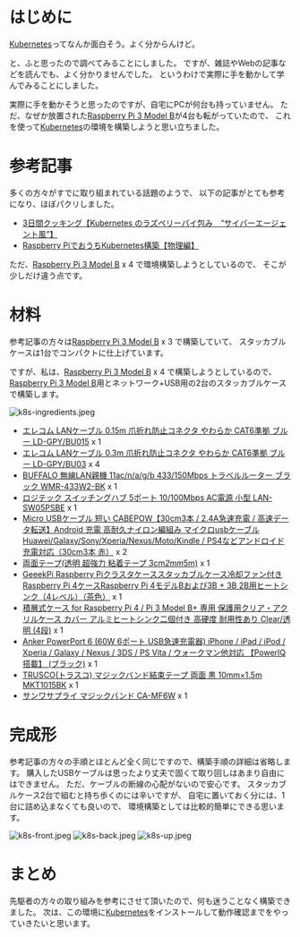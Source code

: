 # はじめに

[Kubernetes][]ってなんか面白そう。よく分からんけど。

と、ふと思ったので調べてみることにしました。
ですが、雑誌やWebの記事などを読んでも、よく分かりませんでした。
というわけで実際に手を動かして学んでみることにしました。

実際に手を動かそうと思ったのですが、自宅にPCが何台も持っていません。
ただ、なぜか放置された[Raspberry Pi 3 Model B][]が4台も転がっていたので、
これを使って[Kubernetes][]の環境を構築しようと思い立ちました。

# 参考記事

多くの方々がすでに取り組まれている話題のようで、
以下の記事がとても参考になり、ほぼパクリしました。

* [3日間クッキング【Kubernetes のラズペリーパイ包み　“サイバーエージェント風”】][]
* [Raspberry PiでおうちKubernetes構築【物理編】][]

ただ、[Raspberry Pi 3 Model B][] x 4 で環境構築しようとしているので、
そこが少しだけ違う点です。

# 材料

参考記事の方々は[Raspberry Pi 3 Model B][] x 3 で構築していて、
スタッカブルケースは1台でコンパクトに仕上げています。

ですが、私は、[Raspberry Pi 3 Model B][] x 4 で構築しようとしているので、
[Raspberry Pi 3 Model B][]用とネットワーク+USB用の2台のスタッカブルケースで構築します。

![k8s-ingredients.jpeg](https://qiita-image-store.s3.ap-northeast-1.amazonaws.com/0/244489/59651651-863b-2236-c377-d4567bccacb2.jpeg)

* [エレコム LANケーブル 0.15m 爪折れ防止コネクタ やわらか CAT6準拠 ブルー LD-GPY/BU015](https://www.amazon.co.jp/gp/product/B00G2PY0NU/ref=ppx_yo_dt_b_asin_title_o07_s00?ie=UTF8&psc=1) x 1
* [エレコム LANケーブル 0.3m 爪折れ防止コネクタ やわらか CAT6準拠 ブルー LD-GPY/BU03](https://www.amazon.co.jp/gp/product/B00G2PY0VW/ref=ppx_yo_dt_b_asin_title_o07_s00?ie=UTF8&psc=1) x 4
* [BUFFALO 無線LAN親機 11ac/n/a/g/b 433/150Mbps トラベルルーター ブラック WMR-433W2-BK](https://www.amazon.co.jp/gp/product/B07R2CKQXC/ref=ppx_yo_dt_b_search_asin_title?ie=UTF8&psc=1) x 1
* [ロジテック スイッチングハブ 5ポート 10/100Mbps AC電源 小型 LAN-SW05PSBE](https://www.amazon.co.jp/gp/product/B00D5Q7URW/ref=ppx_yo_dt_b_search_asin_title?ie=UTF8&psc=1) x 1
* [Micro USBケーブル 短い CABEPOW【30cm3本 / 2.4A急速充電 / 高速データ転送】Android 充電 高耐久ナイロン編組み マイクロusbケーブル Huawei/Galaxy/Sony/Xperia/Nexus/Moto/Kindle / PS4などアンドロイド 充電対応（30cm3本 赤）](https://www.amazon.co.jp/gp/product/B07K3WGLV7/ref=ppx_yo_dt_b_asin_title_o00_s01?ie=UTF8&psc=1) x 2
* [両面テープ(透明 超強力 粘着テープ 3cm*2mm*5m)](https://www.amazon.co.jp/gp/product/B07WNZWFK3/ref=ppx_yo_dt_b_asin_title_o00_s00?ie=UTF8&psc=1) x 1
* [GeeekPi Raspberry Piクラスタケーススタッカブルケース冷却ファン付きRaspberry Pi 4ケースRaspberry Pi 4モデルBおよび3B + 3B 2B用ヒートシンク（4レベル）（茶色）](https://www.amazon.co.jp/gp/product/B07TJZ2HDG/ref=ppx_yo_dt_b_asin_title_o00_s00?ie=UTF8&psc=1) x 1
* [積層式ケース for Raspberry Pi 4 / Pi 3 Model B+ 専用 保護用クリア・アクリルケース カバー アルミヒートシンク二個付き 高硬度 耐用性あり Clear/透明 (4段)](https://www.amazon.co.jp/gp/product/B01F8AHNBA/ref=ppx_yo_dt_b_asin_title_o00_s03?ie=UTF8&psc=1) x 1
* [Anker PowerPort 6 (60W 6ポート USB急速充電器) iPhone / iPad / iPod / Xperia / Galaxy / Nexus / 3DS / PS Vita / ウォークマン他対応 【PowerIQ搭載】 (ブラック)](https://www.amazon.co.jp/gp/product/B00PK1QBO8/ref=ppx_yo_dt_b_asin_title_o00_s02?ie=UTF8&psc=1) x 1
* [TRUSCO(トラスコ) マジックバンド結束テープ 両面 黒 10mm×1.5m MKT1015BK](https://www.amazon.co.jp/gp/product/B004OCOY84/ref=ppx_yo_dt_b_search_asin_title?ie=UTF8&psc=1) x 1
* [サンワサプライ マジックバンド CA-MF6W](https://www.amazon.co.jp/gp/product/B000SXOBGI/ref=ppx_yo_dt_b_search_asin_title?ie=UTF8&psc=1) x 1

# 完成形

参考記事の方々の手順とほとんど全く同じですので、構築手順の詳細は省略します。
購入したUSBケーブルは思ったより丈夫で固くて取り回しはあまり自由にはできません。
ただ、ケーブルの断線の心配がないので安心です。
スタッカブルケース2台で組むと持ち歩くのには辛いですが、
自宅に置いておく分には、1台に詰め込まなくても良いので、
環境構築としては比較的簡単にできる思います。

![k8s-front.jpeg](https://qiita-image-store.s3.ap-northeast-1.amazonaws.com/0/244489/b57e8b3d-f3e2-0661-d283-70fd3abd6410.jpeg)
![k8s-back.jpeg](https://qiita-image-store.s3.ap-northeast-1.amazonaws.com/0/244489/c1624556-6ffe-1ca8-2e3c-a5520ef2d2d0.jpeg)
![k8s-up.jpeg](https://qiita-image-store.s3.ap-northeast-1.amazonaws.com/0/244489/0531546d-df56-d687-e493-2c8ccd039d52.jpeg)

# まとめ

先駆者の方々の取り組みを参考にさせて頂いたので、何も迷うことなく構築できました。
次は、この環境に[Kubernetes][]をインストールして動作確認までをやっていきたいと思います。


[Kubernetes]: https://kubernetes.io/
[3日間クッキング【Kubernetes のラズペリーパイ包み　“サイバーエージェント風”】]: https://developers.cyberagent.co.jp/blog/archives/14721/
[Raspberry PiでおうちKubernetes構築【物理編】]: https://qiita.com/go_vargo/items/d1271ab60f2bba375dcc
[Raspberry Pi 3 Model B]: https://www.raspberrypi.org/products/raspberry-pi-3-model-b/
